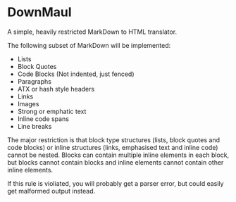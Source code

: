 # DownMaul

A simple, heavily restricted MarkDown to HTML translator.

The following subset of MarkDown will be implemented:
* Lists
* Block Quotes
* Code Blocks (Not indented, just fenced)
* Paragraphs
* ATX or hash style headers
* Links
* Images
* Strong or emphatic text
* Inline code spans
* Line breaks

The major restriction is that block type structures
(lists, block quotes and code blocks) or inline structures
(links, emphasised text and inline code) cannot be nested.
Blocks can contain multiple inline elements in each block,
but blocks cannot contain blocks and inline elements cannot
contain other inline elements.

If this rule is violiated, you will probably get a parser
error, but could easily get malformed output instead.
